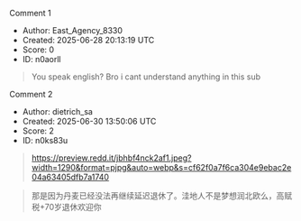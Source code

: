 Comment 1

- Author: East_Agency_8330
- Created: 2025-06-28 20:13:19 UTC
- Score: 0
- ID: n0aorll

> You speak english? Bro i cant understand anything in this sub

Comment 2

- Author: dietrich_sa
- Created: 2025-06-30 13:50:06 UTC
- Score: 2
- ID: n0ks83u

> https://preview.redd.it/jbhbf4nck2af1.jpeg?width=1290&format=pjpg&auto=webp&s=cf62f0a7f6ca304e9ebac2e04a63405dfb7a1740

> 那是因为丹麦已经没法再继续延迟退休了。洼地人不是梦想润北欧么，高赋税+70岁退休欢迎你
